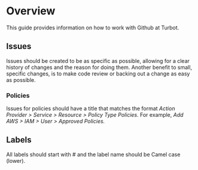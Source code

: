 # Overview
This guide provides information on how to work with Github at Turbot.
## Issues
Issues should be created to be as specific as possible, allowing for a clear history of changes and the reason for doing them. Another benefit to small, specific changes, is to make code review or backing out a change as easy as possible.
### Policies
Issues for policies should have a title that matches the format _Action Provider > Service > Resource > Policy Type Policies._ For example, _Add AWS > IAM > User > Approved Policies._
## Labels
All labels should start with # and the label name should be Camel case (lower).

